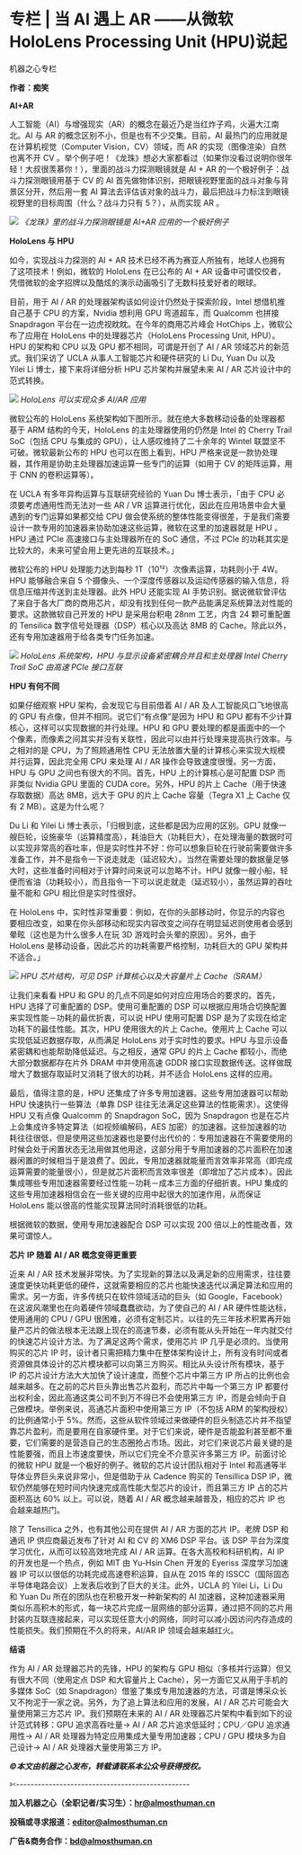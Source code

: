 # 专栏 | 当 AI 遇上 AR ——从微软 HoloLens Processing Unit (HPU)说起

机器之心专栏

**作者：痴笑**

**AI+AR**

人工智能（AI）与增强现实（AR）的概念在最近乃是当红炸子鸡，火遍大江南北。AI 与 AR 的概念区别不小，但是也有不少交集。目前，AI 最热门的应用就是在计算机视觉（Computer Vision，CV）领域，而 AR 的实现（图像渲染）自然也离不开 CV 。举个例子吧！《龙珠》想必大家都看过（如果你没看过说明你很年轻！大叔很羡慕你！），里面的战斗力探测眼镜就是 AI + AR 的一个极好例子：战斗力探测眼镜用基于 CV 的 AI 首先做物体识别，把眼镜视野里面的战斗对象与背景区分开，然后用一套 AI 算法去评估该对象的战斗力，最后把战斗力标注到眼镜视野里的目标周围（什么？战斗力只有 5？），从而实现 AR 。

![](img/a5c825446a3242e24f61d278bb4e8d50.jpg)
*《龙珠》里的战斗力探测眼镜是 AI+AR 应用的一个极好例子*

**HoloLens 与 HPU**

如今，实现战斗力探测的 AI + AR 技术已经不再为赛亚人所独有，地球人也拥有了这项技术！例如，微软的 HoloLens 在已公布的 AI + AR 设备中可谓佼佼者，凭借微软的金字招牌以及酷炫的演示动画吸引了无数科技爱好者的眼球。

目前，用于 AI / AR 的处理器架构该如何设计仍然处于探索阶段，Intel 想借机推自己基于 CPU 的方案，Nvidia 想利用 GPU 弯道超车，而 Qualcomm 也拼接 Snapdragon 平台在一边虎视眈眈。在今年的商用芯片峰会 HotChips 上，微软公布了应用在 HoloLens 中的处理器芯片（HoloLens Processing Unit, HPU）。HPU 的架构和 CPU 以及 GPU 都不相同，可谓是开创了 AI / AR 领域芯片的新范式。我们采访了 UCLA 从事人工智能芯片和硬件研究的 Li Du, Yuan Du 以及 Yilei Li 博士，接下来将详细分析 HPU 芯片架构并展望未来 AI / AR 芯片设计中的范式转换。

![](img/5e9aa4f9a0b5c08fbd66a3385100e687.jpg)
*HoloLens 可以实现众多 AI/AR 应用*

微软公布的 HoloLens 系统架构如下图所示。就在绝大多数移动设备的处理器都基于 ARM 结构的今天，HoloLens 的主处理器使用的仍然是 Intel 的 Cherry Trail SoC（包括 CPU 与集成的 GPU），让人感叹维持了二十余年的 Wintel 联盟坚不可破。微软最新公布的 HPU 也可以在图上看到，HPU 严格来说是一款协处理器，其作用是协助主处理器加速运算一些专门的运算（如用于 CV 的矩阵运算，用于 CNN 的卷积运算等）。

在 UCLA 有多年异构运算与互联研究经验的 Yuan Du 博士表示，「由于 CPU 必须要考虑通用性而无法对一些 AR / VR 运算进行优化，因此在应用场景中会大量遇到的专门运算如果都交给 CPU 做会使系统的整体性能变得很差，于是我们需要设计一款专用的加速器来协助加速这些运算，微软在这里的加速器就是 HPU 。HPU 通过 PCIe 高速接口与主处理器所在的 SoC 通信，不过 PCIe 的功耗其实是比较大的，未来可望会用上更先进的互联技术。」

微软公布的 HPU 处理能力达到每秒 1T（10¹²）次像素运算，功耗则小于 4W。HPU 能够融合来自 5 个摄像头、一个深度传感器以及运动传感器的输入信息，将信息压缩并传送到主处理器。此外 HPU 还能实现 AI 手势识别。据说微软曾评估了来自于各大厂商的商用芯片，却没有找到任何一款产品能满足系统算法对性能的要求。这款微软自己开发的 HPU 是采用台积电 28nm 工艺，内含 24 颗可重配置的 Tensilica 数字信号处理器（DSP）核心以及高达 8MB 的 Cache。除此以外，还有专用加速器用于给各类专门任务加速。

![](img/de92af228406e1e4ac3b6d6590b16593.jpg)
*HoloLens 系统架构，HPU 与显示设备紧密耦合并且和主处理器 Intel Cherry Trail SoC 由高速 PCIe 接口互联*

**HPU 有何不同**

如果仔细观察 HPU 架构，会发现它与目前借着 AI / AR 及人工智能风口飞地很高的 GPU 有点像，但并不相同。说它们“有点像”是因为 HPU 和 GPU 都有不少计算核心，这样可以实现数据的并行处理。HPU 和 GPU 要处理的都是画面中的一个个像素，而像素之间其实并没有关联性，因此可以由并行处理来提高执行效率。与之相对的是 CPU，为了照顾通用性 CPU 无法放置大量的计算核心来实现大规模并行运算，因此完全用 CPU 来处理 AI / AR 操作会导致速度很慢。另一方面，HPU 与 GPU 之间也有很大的不同。首先，HPU 上的计算核心是可配置 DSP 而非类似 Nvidia GPU 里面的 CUDA core。另外，HPU 的片上 Cache（用于快速存取数据）高达 8MB，远大于 GPU 的片上 Cache 容量（Tegra X1 上 Cache 仅有 2 MB）。这是为什么呢？

Du Li 和 Yilei Li 博士表示，「归根到底，这些都是因为应用的区别。GPU 就像一艘巨轮，设施豪华（运算精度高），耗油巨大（功耗巨大），在处理海量的数据时可以实现非常高的吞吐率，但是实时性并不好：你可以想象巨轮在行驶前需要做许多准备工作，并不是指令一下说走就走（延迟较大）。当然在需要处理的数据量足够大时，这些准备时间相对于计算时间来说可以忽略不计。HPU 就像一艘小船，轻便而省油（功耗较小），而且指令一下可以说走就走（延迟较小），虽然运算的吞吐量不能和 GPU 相比但是实时性很好。

在 HoloLens 中，实时性非常重要：例如，在你的头部移动时，你显示的内容也要相应改变，如果在你头部移动和现实内容改变之间存在明显延迟则使用者会感到晕眩（这也是为什么很多人在玩 3D 游戏时会头晕的原因）。另外，由于 HoloLens 是移动设备，因此芯片的功耗需要严格控制，功耗巨大的 GPU 架构并不适合。」

![](img/f45f39295565dc80c3b834cd97be1235.jpg)
*HPU 芯片结构，可见 DSP 计算核心以及大容量片上 Cache（SRAM）*

让我们来看看 HPU 和 GPU 的几点不同是如何对应应用场合的要求的。首先，HPU 选择了可重配置的 DSP。使用可重配置的 DSP 可以根据应用场合切换配置来实现性能－功耗的最优折衷，可以说 HPU 使用可配置 DSP 是为了实现在给定功耗下的最佳性能。其次，HPU 使用很大的片上 Cache。使用片上 Cache 可以实现低延迟数据存取，从而满足 HoloLens 对于实时性的要求。HPU 与显示设备紧密耦和也能帮助降低延迟。与之相反，通常 GPU 的片上 Cache 都较小，而绝大部分数据都存在片外 DRAM 中并使用高速 GDDR 接口实现数据传送。这样做既增大了数据存取延时又消耗了很大的功耗，并不适合 HoloLens 这样的应用。

最后，值得注意的是，HPU 还集成了许多专用加速器。这些专用加速器可以帮助 HPU 快速执行一些算法（单靠 DSP 往往无法满足这些算法的性能需求）。这使得 HPU 又有点像 Qualcomm 的 Snapdragon SoC，因为 Snapdragon 也是在芯片上会集成许多特定算法（如视频编解码，AES 加密）的加速器。这些加速器的功耗往往很低，但是使用这些加速器也是要付出代价的：专用加速器在不需要使用的时候会处于闲置状态无法用做其他用途，这部分用于专用加速器的芯片面积在加速器闲置的时候相当于是浪费了。因此，专用加速器就能量而言效率非常高（即完成运算需要的能量很小），但是就芯片面积而言效率很差（即增加了芯片成本）。因此集成哪些专用加速器需要经过性能－功耗－成本三方面的仔细折衷。HPU 集成的这些专用加速器相信会在一些关键的应用中起很大的加速作用，从而保证 HoloLens 能以很高的性能实现算法同时消耗很低的功耗。

根据微软的数据，使用专用加速器配合 DSP 可以实现 200 倍以上的性能改善，效果可谓惊人。

**芯片 IP 随着 AI / AR 概念变得更重要**

近来 AI / AR 技术发展非常快。为了实现新的算法以及满足新的应用需求，往往要速度更快功耗更低的硬件，这就需要相应的芯片也能快速迭代以满足算法和应用的需求。另一方面，许多传统只在软件领域活动的巨头（如 Google，Facebook）在这波风潮里也在向着硬件领域蠢蠢欲动，为了使自己的 AI / AR 硬件性能达标，使用通用的 CPU / GPU 很困难，必须有定制芯片。以往的先三年技术积累再开始量产芯片的做法根本无法跟上现在的高速节奏，必须有能从头开始在一年内就交付的快速芯片设计方法。为了满足这两个需求，使用芯片 IP 几乎是必须的。当使用购买的芯片 IP 时，设计者只需把精力集中在整体架构设计上，所有没有时间或者资源做具体设计的芯片模块都可以向第三方购买。相比从头设计所有模块，基于 IP 的芯片设计方法大大加快了设计速度，而整个芯片中第三方 IP 所占的比例也会越来越多。在之前的芯片巨头靠出售芯片盈利，而芯片中每一个第三方 IP 都要付出权利金，因此高通这类公司不到万不得已不会使用第三方 IP，而是会倾向于自己做模块。举例来说，高通芯片面积中使用第三方 IP（不包括 ARM 的架构授权）的比例通常小于 5%。然而，这些从软件领域过来做硬件的巨头制造芯片并不指望靠芯片盈利，而是要用在自家硬件里。对于它们来说，硬件是否能盈利甚至都不重要，它们需要的是营造自己的生态圈抢占市场。因此，对它们来说芯片最关键的是性能要强，而且上市速度要快，所以它们完全不介意买许多第三方 IP。前面讨论的微软 HPU 就是一个极好的例子。微软的芯片设计团队相对于 Intel 和高通等半导体业界巨头来说非常小，但是借助于从 Cadence 购买的 Tensillica DSP IP，微软仍然能够在短时间内快速完成高性能大型芯片的设计，而且第三方 IP 占的芯片面积高达 60% 以上。可以说，随着 AI / AR 概念越来越普及，相应的芯片 IP 也会越来越热门。

除了 Tensillica 之外，也有其他公司在提供 AI / AR 方面的芯片 IP。老牌 DSP 和通讯 IP 供应商最近发布了针对 AI 和 CV 的 XM6 DSP 平台。该 DSP 平台为深度学习优化，从而可以较高效地完成 AI / AR 运算。在各大高校和科研机构，AI IP 的开发也是一个热点，例如 MIT 由 Yu-Hsin Chen 开发的 Eyeriss 深度学习加速器 IP 可以以很低的功耗完成高速卷积运算，自从在 2015 年的 ISSCC（国际固态半导体电路会议）上发表后收到了巨大的关注。此外，UCLA 的 Yilei Li，Li Du 和 Yuan Du 所在的团队也在积极开发一种新架构的 AI 加速器，这种加速器采用类似乐高积木的形式，每一块芯片完成一层网络的部分运算，通过把不同的芯片用封装内互联连接起来，可以实现任意大小的网络，同时可以减小因访问内存造成的性能损失。我们预期在不久的将来，AI/AR IP 领域会越来越红火。

**结语**

作为 AI / AR 处理器芯片的先锋，HPU 的架构与 GPU 相似（多核并行运算）但又有很大不同（使用定点 DSP 和大容量片上 Cache），另一方面它又从用于手机的多媒体 SoC（如 Snapdragon）借鉴了集成专用加速器的方法，可谓是博采众长又不拘泥于一家之说。另外，为了追上算法和应用的发展，AI / AR 芯片可能会大量使用第三方芯片 IP。我们预期在未来的 AI / AR 处理器芯片架构中看到如下的设计范式转移：GPU 追求高吞吐量-> AI / AR 芯片追求低延时；CPU／GPU 追求通用性-> AI / AR 处理器为特定应用集成大量专用加速器；CPU / GPU 模块多为自己设计-> AI / AR 处理器大量使用第三方 IP。

******©本文由机器之心发布，***转载请联系本公众号获得授权******。***

✄------------------------------------------------

**加入机器之心（全职记者/实习生）：hr@almosthuman.cn**

**投稿或寻求报道：editor@almosthuman.cn**

**广告&商务合作：bd@almosthuman.cn**